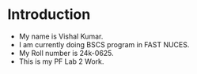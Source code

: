 # Introduction 
+ My name is Vishal Kumar.
+ I am currently doing BSCS program in FAST NUCES.
+ My Roll number is 24k-0625.
+ This is my PF Lab 2 Work.
